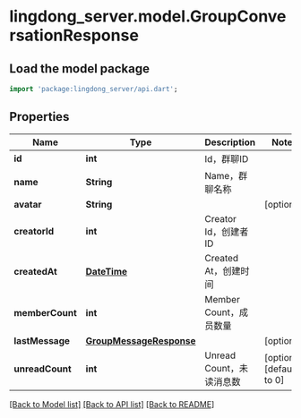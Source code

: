 # lingdong_server.model.GroupConversationResponse

## Load the model package
```dart
import 'package:lingdong_server/api.dart';
```

## Properties
Name | Type | Description | Notes
------------ | ------------- | ------------- | -------------
**id** | **int** | Id，群聊ID | 
**name** | **String** | Name，群聊名称 | 
**avatar** | **String** |  | [optional] 
**creatorId** | **int** | Creator Id，创建者ID | 
**createdAt** | [**DateTime**](DateTime.md) | Created At，创建时间 | 
**memberCount** | **int** | Member Count，成员数量 | 
**lastMessage** | [**GroupMessageResponse**](GroupMessageResponse.md) |  | [optional] 
**unreadCount** | **int** | Unread Count，未读消息数 | [optional] [default to 0]

[[Back to Model list]](../README.md#documentation-for-models) [[Back to API list]](../README.md#documentation-for-api-endpoints) [[Back to README]](../README.md)


